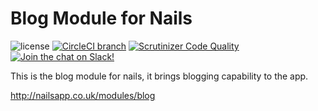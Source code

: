 # Blog Module for Nails

![license](https://img.shields.io/badge/license-MIT-green.svg)
[![CircleCI branch](https://img.shields.io/circleci/project/github/nails/module-blog.svg)](https://circleci.com/gh/nails/module-blog)
[![Scrutinizer Code Quality](https://scrutinizer-ci.com/g/nails/module-blog/badges/quality-score.png)](https://scrutinizer-ci.com/g/nails/module-blog)
[![Join the chat on Slack!](https://now-examples-slackin-rayibnpwqe.now.sh/badge.svg)](https://nails-app.slack.com/shared_invite/MTg1NDcyNjI0ODcxLTE0OTUwMzA1NTYtYTZhZjc5YjExMQ)

This is the blog module for nails, it brings blogging capability to the app.

http://nailsapp.co.uk/modules/blog